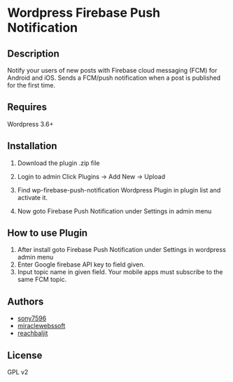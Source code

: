 ﻿# Wordpress Firebase Push Notification

## Description

 Notify your users of new posts with Firebase cloud messaging (FCM) for Android and iOS. Sends a FCM/push notification when a post is published for the first time.


## Requires

Wordpress 3.6+
  

## Installation

1. Download the plugin .zip file

2. Login to admin Click Plugins -> Add New -> Upload

3. Find wp-firebase-push-notification Wordpress Plugin in plugin list and activate it.

4. Now goto Firebase Push Notification under Settings in admin menu


## How to use Plugin

1. After install goto Firebase Push Notification under Settings in wordpress admin menu
2. Enter Google firebase API key to field given.
3. Input topic name in given field. Your mobile apps must subscribe to the same FCM topic.


## Authors

* [sony7596](https://profiles.wordpress.org/sony7596)
* [miraclewebssoft](https://profiles.wordpress.org/miraclewebssoft)
* [reachbaljit](https://profiles.wordpress.org/reachbaljit)

## License

GPL v2